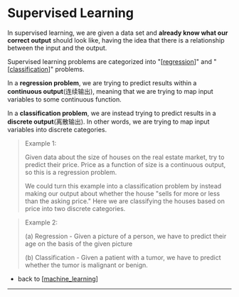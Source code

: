 # Supervised Learning

In supervised learning, we are given a data set and **already know what our correct output** should look like, 
having the idea that there is a relationship between the input and the output.

Supervised learning problems are categorized into "[[regression]]" and "[[classification]]" problems. 

In a **regression problem**, we are trying to predict results within a **continuous output**(连续输出), 
meaning that we are trying to map input variables to some continuous function.

In a **classification problem**, we are instead trying to predict results in a **discrete output**(离散输出). 
In other words, we are trying to map input variables into discrete categories.

> Example 1:
> 
> Given data about the size of houses on the real estate market, try to predict their price. Price as a function of size is a continuous output, so this is a regression problem.
> 
> We could turn this example into a classification problem by instead making our output about whether the house "sells for more or less than the asking price." Here we are classifying the houses based on price into two discrete categories.

> Example 2:
> 
> (a) Regression - Given a picture of a person, we have to predict their age on the basis of the given picture
> 
> (b) Classification - Given a patient with a tumor, we have to predict whether the tumor is malignant or benign.

- back to [[machine_learning]]
---



[//begin]: # "Autogenerated link references for markdown compatibility"
[regression]: regression "Regression"
[classification]: classification "Classification"
[machine_learning]: machine_learning "machine learning"
[//end]: # "Autogenerated link references"